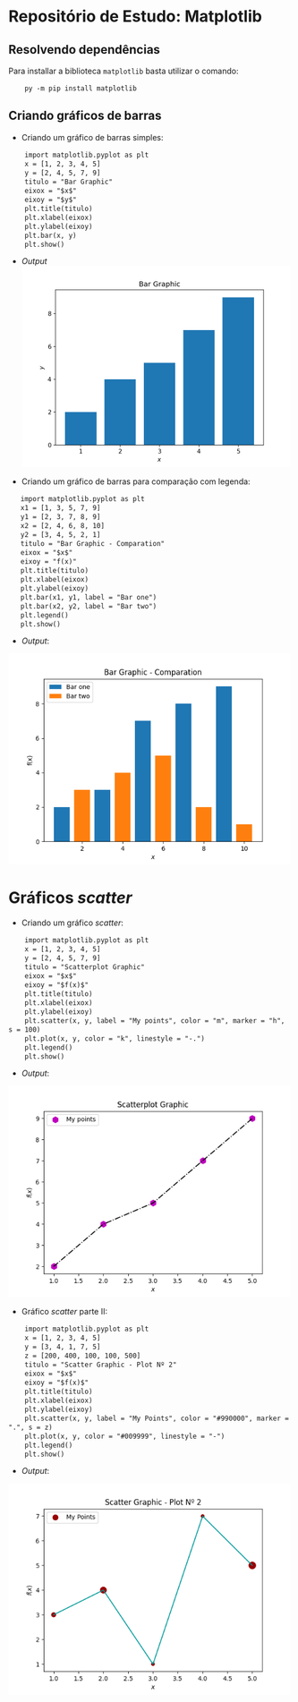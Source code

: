 # Repositório de Estudo: Matplotlib
## Resolvendo dependências
Para installar a biblioteca `matplotlib` basta utilizar o comando:
```
    py -m pip install matplotlib
```
## Criando gráficos de barras
* Criando um gráfico de barras simples:

```
    import matplotlib.pyplot as plt
    x = [1, 2, 3, 4, 5]
    y = [2, 4, 5, 7, 9]
    titulo = "Bar Graphic"
    eixox = "$x$"
    eixoy = "$y$"
    plt.title(titulo)
    plt.xlabel(eixox)
    plt.ylabel(eixoy)
    plt.bar(x, y)
    plt.show()
 ```
 * *Output*
 ![bar][def]

 [def]: https://github.com/FelipeWcosta/Matplotlib/blob/main/Figs/bar.png

 * Criando um gráfico de barras para comparação com legenda:
 ```
    import matplotlib.pyplot as plt
    x1 = [1, 3, 5, 7, 9]
    y1 = [2, 3, 7, 8, 9]
    x2 = [2, 4, 6, 8, 10]
    y2 = [3, 4, 5, 2, 1]
    titulo = "Bar Graphic - Comparation"
    eixox = "$x$"
    eixoy = "f(x)"
    plt.title(titulo)
    plt.xlabel(eixox)
    plt.ylabel(eixoy)
    plt.bar(x1, y1, label = "Bar one")
    plt.bar(x2, y2, label = "Bar two")
    plt.legend()
    plt.show()
 ```
* *Output*:

 ![barcom][def2]

 [def2]: https://github.com/FelipeWcosta/Matplotlib/blob/main/Figs/barcomp.png

# Gráficos *scatter*
* Criando um  gráfico *scatter*:
```
    import matplotlib.pyplot as plt
    x = [1, 2, 3, 4, 5]
    y = [2, 4, 5, 7, 9]
    titulo = "Scatterplot Graphic"
    eixox = "$x$"
    eixoy = "$f(x)$"
    plt.title(titulo)
    plt.xlabel(eixox)
    plt.ylabel(eixoy)
    plt.scatter(x, y, label = "My points", color = "m", marker = "h", s = 100)
    plt.plot(x, y, color = "k", linestyle = "-.")
    plt.legend()
    plt.show()
```

* *Output*:

![scatter][def3]

[def3]: https://github.com/FelipeWcosta/Matplotlib/blob/main/Figs/scartteplot.png

* Gráfico *scatter* parte II:

```
    import matplotlib.pyplot as plt
    x = [1, 2, 3, 4, 5]
    y = [3, 4, 1, 7, 5]
    z = [200, 400, 100, 100, 500]
    titulo = "Scatter Graphic - Plot Nº 2"
    eixox = "$x$"
    eixoy = "$f(x)$"
    plt.title(titulo)
    plt.xlabel(eixox)
    plt.ylabel(eixoy)
    plt.scatter(x, y, label = "My Points", color = "#990000", marker = ".", s = z)
    plt.plot(x, y, color = "#009999", linestyle = "-")
    plt.legend()
    plt.show()
```

* *Output*:

![scatterii][def4]

[def4]: https://github.com/FelipeWcosta/Matplotlib/blob/main/Figs/scatterplot2.png
